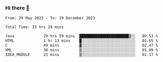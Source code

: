 ### Hi there 👋

<!--START_SECTION:waka-->

```txt
From: 29 May 2023 - To: 19 December 2023

Total Time: 33 hrs 29 mins

Java             29 hrs 59 mins  ██████████████████████▒░░   89.53 %
HTML             1 hr 13 mins    █░░░░░░░░░░░░░░░░░░░░░░░░   03.65 %
C                49 mins         ▓░░░░░░░░░░░░░░░░░░░░░░░░   02.47 %
XML              38 mins         ▒░░░░░░░░░░░░░░░░░░░░░░░░   01.89 %
IDEA_MODULE      23 mins         ▒░░░░░░░░░░░░░░░░░░░░░░░░   01.17 %
```

<!--END_SECTION:waka-->
<!--
**the-beef-calculator/the-beef-calculator** is a ✨ _special_ ✨ repository because its `README.md` (this file) appears on your GitHub profile.

Here are some ideas to get you started:

- 🔭 I’m currently working on ...
- 🌱 I’m currently learning ...
- 👯 I’m looking to collaborate on ...
- 🤔 I’m looking for help with ...
- 💬 Ask me about ...
- 📫 How to reach me: ...
- 😄 Pronouns: ...
- ⚡ Fun fact: ...
-->
